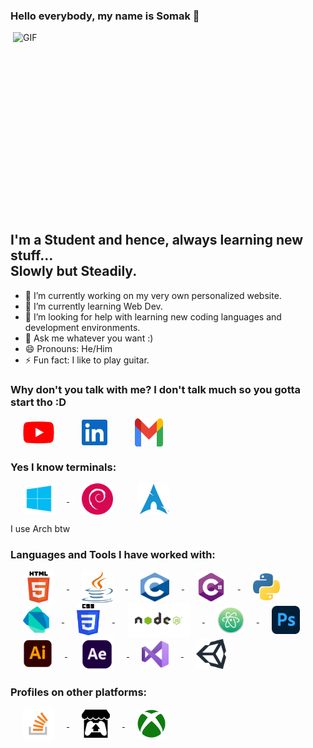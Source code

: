 ### Hello everybody, my name is Somak 👋

 <img align="right" alt="GIF" src="https://camo.githubusercontent.com/5ddf73ad3a205111cf8c686f687fc216c2946a75005718c8da5b837ad9de78c9/68747470733a2f2f7468756d62732e6766796361742e636f6d2f4576696c4e657874446576696c666973682d736d616c6c2e676966" width="500" height="320" />

## I'm a Student and hence, always learning new stuff...<br>Slowly but Steadily.

- 🔭 I’m currently working on my very own personalized website.
- 🌱 I’m currently learning Web Dev.
- 🤔 I’m looking for help with learning new coding languages and development environments.
- 💬 Ask me whatever you want :)
- 😄 Pronouns: He/Him
- ⚡ Fun fact: I like to play guitar.

### Why don't you talk with me? I don't talk much so you gotta start tho :D
<a href="https://www.youtube.com/channel/UCURsUmE4SN1wknazHfmWZ5A" target="blank"><img hspace ="20" align="center" src="https://github.com/FireDrop6000/FireDrop6000/blob/main/Assets/YouTube.svg" alt="YouTube" height="35" width="50" /></a>
<a href="https://www.linkedin.com/in/somak-poddar-4961281b7" target="blank"><img hspace ="20" align="center" src="https://github.com/FireDrop6000/FireDrop6000/blob/main/Assets/linkedin.svg" alt="Linkedin" height="41" width="41" /></a>
<a href="https://www.somakpoddar@gmail.com" target="blank"><img hspace ="20" align="center" src="https://github.com/FireDrop6000/FireDrop6000/blob/main/Assets/Gmail.svg" alt="Gmail" height="45" width="45" /></a>

### Yes I know terminals:
<a href="https://www.microsoft.com/en-us/windows" target="_blank"> <img hspace ="20" align="center" src="https://github.com/FireDrop6000/FireDrop6000/blob/main/Assets/win.png" alt="Windows" width="50" height="50"/> </a>
<a href="https://www.debian.org/" target="_blank"> <img hspace ="20" align="center" src="https://github.com/FireDrop6000/FireDrop6000/blob/main/Assets/debian.png" alt="Debian" width="50" height="50"/></a><a href="https://archlinux.org/" target="_blank"><img hspace ="20" align="center" src="https://github.com/FireDrop6000/FireDrop6000/blob/main/Assets/arch.png" alt="Arch Linux" width="50" height="50"/> </a>
<p>I use Arch btw</p>

### Languages and Tools I have worked with:
<a href="https://html.spec.whatwg.org/" target="_blank"> <img hspace ="20" align="center" src="https://github.com/FireDrop6000/FireDrop6000/blob/main/Assets/html.png" alt="HTML" width="50" height="50"/> </a>
<a href="https://java.com/en/" target="_blank"> <img hspace ="20" align="center" src="https://github.com/FireDrop6000/FireDrop6000/blob/main/Assets/java-seeklogo.com.svg" alt="Java" width="50" height="50"/> </a>
<a href="https://www.open-std.org/jtc1/sc22/wg14/" target="_blank"> <img hspace ="20" align="center" src="https://github.com/FireDrop6000/FireDrop6000/blob/main/Assets/C.svg" alt="C" width="46" height="46"/> </a>
<a href="https://docs.microsoft.com/en-us/dotnet/csharp/" target="_blank"> <img hspace ="20" align="center" src="https://github.com/FireDrop6000/FireDrop6000/blob/main/Assets/C%23.svg" alt="C#" width="46" height="46"/> </a>
<a href="https://www.python.org" target="_blank"> <img hspace ="20" align="center" src="https://github.com/FireDrop6000/FireDrop6000/blob/main/Assets/Python.svg" alt="Python" width="43" height="43"/> </a>
<a href="https://dart.dev" target="_blank"> <img hspace ="20" align="center" src="https://github.com/FireDrop6000/FireDrop6000/blob/main/Assets/dart-seeklogo.com.svg" alt="Dart" width="42" height="42"/> </a>
<a href="https://www.w3.org/TR/CSS/#css" target="_blank"> <img hspace ="20" align="center" src="https://github.com/FireDrop6000/FireDrop6000/blob/main/Assets/css.png" alt="CSS" width="37" height="50"/> </a>
<a href="https://nodejs.org/en" target="_blank"> <img hspace ="20" align="center" src="https://github.com/FireDrop6000/FireDrop6000/blob/main/Assets/node.png" alt="node.js" width="100" height="55"/> </a>
<a href="https://atom.io" target="_blank"> <img hspace ="20" align="center" src="https://github.com/FireDrop6000/FireDrop6000/blob/main/Assets/atom-seeklogo.com.svg" alt="Atom" width="43" height="43"/> </a>
<a href="https://www.adobe.com/in/products/photoshop.html" target="_blank"> <img hspace ="20" align="center" src="https://github.com/FireDrop6000/FireDrop6000/blob/main/Assets/Adobe_Photoshop_CC.svg" alt="Photoshop CC" width="45" height="45"/> </a>
<a href="https://www.adobe.com/in/products/illustrator.html" target="_blank"> <img hspace ="20" align="center" src="https://github.com/FireDrop6000/FireDrop6000/blob/main/Assets/ai.png" alt="Illustrator" width="47" height="47"/> </a>
<a href="https://www.adobe.com/in/products/aftereffects.html" target="_blank"> <img hspace ="20" align="center" src="https://github.com/FireDrop6000/FireDrop6000/blob/main/Assets/ae.png" alt="After Effects" width="55" height="55"/> </a>
<a href="https://visualstudio.microsoft.com" target="_blank"> <img hspace ="20" align="center" src="https://github.com/FireDrop6000/FireDrop6000/blob/main/Assets/Visual_Studio.svg" alt="Visual Studio" width="43" height="43"/> </a>
<a href="https://unity.com" target="_blank"> <img hspace ="20" align="center" src="https://github.com/FireDrop6000/FireDrop6000/blob/main/Assets/unity-seeklogo.com.svg" alt="Unity" width="48" height="48"/> </a>
### Profiles on other platforms:
<a href="https://stackoverflow.com/users/12273890/firedrop6000" target="_blank"> <img hspace ="20" align="center" src="https://github.com/FireDrop6000/FireDrop6000/blob/main/Assets/Stack_Overflow.svg" alt="Stack Overflow" width="50" height="50"/> </a>
<a href="https://pratikg.itch.io" target="_blank"> <img hspace ="20" align="center" src="https://github.com/FireDrop6000/FireDrop6000/blob/main/Assets/itchio.svg" alt="itch.io" width="45" height="45"/> </a>
<a href="https://account.xbox.com/en-in/Profile?xr=mebarnav&rtc=1" target="_blank"> <img hspace ="20" align="center" src="https://github.com/FireDrop6000/FireDrop6000/blob/main/Assets/Xbox.svg" alt="itch.io" width="45" height="45"/> </a>

